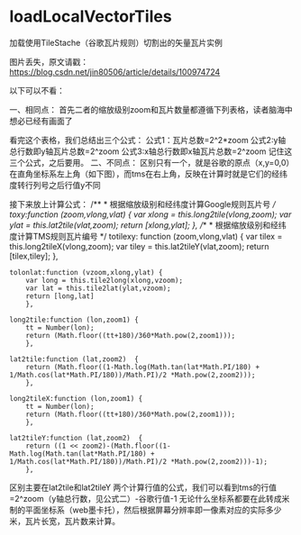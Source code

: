 # loadLocalVectorTiles
加载使用TileStache（谷歌瓦片规则）切割出的矢量瓦片实例

图片丢失，原文请戳：https://blog.csdn.net/jin80506/article/details/100974724


以下可以不看：

一、相同点：
首先二者的缩放级别zoom和瓦片数量都遵循下列表格，读者脑海中想必已经有画面了


看完这个表格，我们总结出三个公式：
公式1：瓦片总数=2^2*zoom
公式2:y轴总行数即y轴瓦片总数=2^zoom
公式3:x轴总行数即x轴瓦片总数=2^zoom
记住这三个公式，之后要用。
二、不同点：
区别只有一个，就是谷歌的原点（x,y=0,0）在直角坐标系左上角（如下图），而tms在右上角，反映在计算时就是它们的经纬度转行列号之后行值y不同

接下来放上计算公式：
/**
     * 根据缩放级别和经纬度计算Google规则瓦片号
     */
    toxy:function (zoom,vlong,vlat) {
        var xlong = this.long2tile(vlong,zoom);
        var ylat = this.lat2tile(vlat,zoom);
        return [xlong,ylat];
        },
    /**
     * 根据缩放级别和经纬度计算TMS规则瓦片编号
     */
    totilexy: function (zoom,vlong,vlat) {
        var tilex = this.long2tileX(vlong,zoom);
        var tiley = this.lat2tileY(vlat,zoom);
        return [tilex,tiley];
        },
        
    tolonlat:function (vzoom,xlong,ylat) {
        var long = this.tile2long(xlong,vzoom);
        var lat = this.tile2lat(ylat,vzoom);
        return [long,lat]
        },
        
    long2tile:function (lon,zoom1) { 
        tt = Number(lon);
        return (Math.floor((tt+180)/360*Math.pow(2,zoom1)));
        },
        
    lat2tile:function (lat,zoom2)  { 
        return (Math.floor((1-Math.log(Math.tan(lat*Math.PI/180) + 1/Math.cos(lat*Math.PI/180))/Math.PI)/2 *Math.pow(2,zoom2))); 
        },
        
    long2tileX:function (lon,zoom1) { 
        tt = Number(lon);
        return (Math.floor((tt+180)/360*Math.pow(2,zoom1)));
        },
        
    lat2tileY:function (lat,zoom2)  { 
        return ((1 << zoom2)-(Math.floor((1-Math.log(Math.tan(lat*Math.PI/180) + 1/Math.cos(lat*Math.PI/180))/Math.PI)/2 *Math.pow(2,zoom2)))-1); 
        },
区别主要在lat2tile和lat2tileY 两个计算行值的公式，我们可以看到tms的行值=2^zoom（y轴总行数，见公式二）-谷歌行值-1
无论什么坐标系都要在此转成米制的平面坐标系（web墨卡托），然后根据屏幕分辨率即一像素对应的实际多少米，瓦片长宽，瓦片数来计算。
